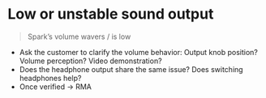 # Low or unstable sound output
> Spark’s volume wavers / is low

- Ask the customer to clarify the volume behavior: Output knob position? Volume perception? Video demonstration?
- Does the headphone output share the same issue? Does switching headphones help?
- Once verified -> RMA